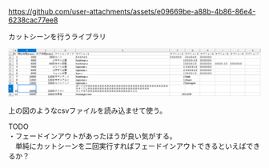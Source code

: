 
https://github.com/user-attachments/assets/e09669be-a88b-4b86-86e4-6238cac77ee8

カットシーンを行うライブラリ

![cutscene.png](cutscene.png)

上の図のようなcsvファイルを読み込ませて使う。

TODO  
・フェードインアウトがあったほうが良い気がする。  
　単純にカットシーンを二回実行すればフェードインアウトできるといえばできるか？
